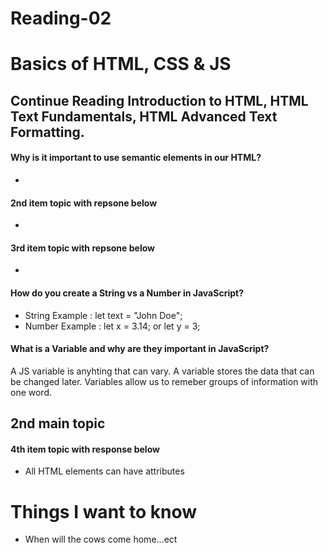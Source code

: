 # Reading-02 ##

# Basics of HTML, CSS & JS #

## Continue Reading Introduction to HTML, HTML Text Fundamentals, HTML Advanced Text Formatting. ##

#### Why is it important to use semantic elements in our HTML? ####
- 
       
#### 2nd item topic with repsone below  ####

- 

#### 3rd item topic with repsone below ####

- 

#### How do you create a String vs a Number in JavaScript? ####

- String Example : let text = "John Doe";
- Number Example : let x = 3.14; or let y = 3;       

#### What is a Variable and why are they important in JavaScript? ####

A JS variable is anyhting that can vary.  A variable stores the data that can be changed later.  Variables allow us to remeber groups of information with one word.

## 2nd main topic ##

#### 4th item topic with response below ####

- All HTML elements can have attributes

# Things I want to know #

- When will the cows come home...ect